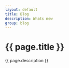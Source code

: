 ```yaml
---
layout: default
title: Blog
description: Whats new
group: blog
---
```

<h1>{{ page.title }}</h1>
<p class="lead">
    {{ page.description }}
</p>